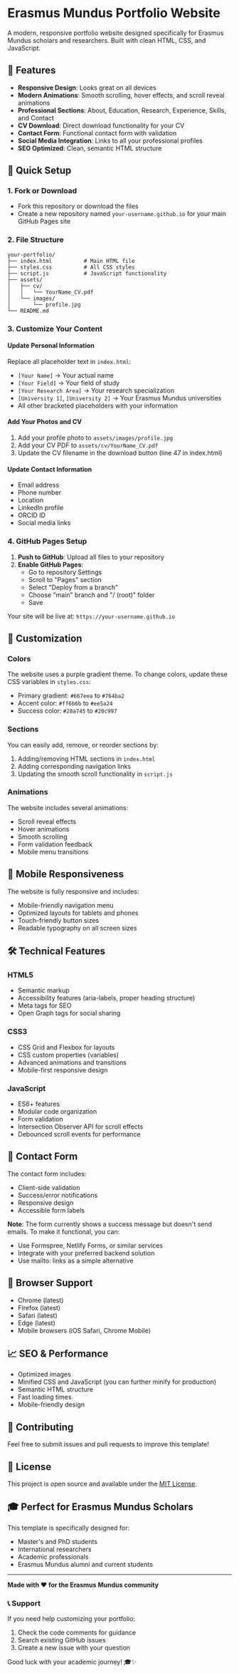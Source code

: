 # Erasmus Mundus Portfolio Website

A modern, responsive portfolio website designed specifically for Erasmus Mundus scholars and researchers. Built with clean HTML, CSS, and JavaScript.

## 🌟 Features

- **Responsive Design**: Looks great on all devices
- **Modern Animations**: Smooth scrolling, hover effects, and scroll reveal animations
- **Professional Sections**: About, Education, Research, Experience, Skills, and Contact
- **CV Download**: Direct download functionality for your CV
- **Contact Form**: Functional contact form with validation
- **Social Media Integration**: Links to all your professional profiles
- **SEO Optimized**: Clean, semantic HTML structure

## 🚀 Quick Setup

### 1. Fork or Download
- Fork this repository or download the files
- Create a new repository named `your-username.github.io` for your main GitHub Pages site

### 2. File Structure
```
your-portfolio/
├── index.html          # Main HTML file
├── styles.css          # All CSS styles
├── script.js           # JavaScript functionality
├── assets/
│   ├── cv/
│   │   └── YourName_CV.pdf
│   └── images/
│       └── profile.jpg
└── README.md
```

### 3. Customize Your Content

#### Update Personal Information
Replace all placeholder text in `index.html`:
- `[Your Name]` → Your actual name
- `[Your Field]` → Your field of study
- `[Your Research Area]` → Your research specialization
- `[University 1]`, `[University 2]` → Your Erasmus Mundus universities
- All other bracketed placeholders with your information

#### Add Your Photos and CV
1. Add your profile photo to `assets/images/profile.jpg`
2. Add your CV PDF to `assets/cv/YourName_CV.pdf`
3. Update the CV filename in the download button (line 47 in index.html)

#### Update Contact Information
- Email address
- Phone number
- Location
- LinkedIn profile
- ORCID ID
- Social media links

### 4. GitHub Pages Setup

1. **Push to GitHub**: Upload all files to your repository
2. **Enable GitHub Pages**:
   - Go to repository Settings
   - Scroll to "Pages" section
   - Select "Deploy from a branch"
   - Choose "main" branch and "/ (root)" folder
   - Save

Your site will be live at: `https://your-username.github.io`

## 🎨 Customization

### Colors
The website uses a purple gradient theme. To change colors, update these CSS variables in `styles.css`:
- Primary gradient: `#667eea` to `#764ba2`
- Accent color: `#ff6b6b` to `#ee5a24`
- Success color: `#28a745` to `#20c997`

### Sections
You can easily add, remove, or reorder sections by:
1. Adding/removing HTML sections in `index.html`
2. Adding corresponding navigation links
3. Updating the smooth scroll functionality in `script.js`

### Animations
The website includes several animations:
- Scroll reveal effects
- Hover animations
- Smooth scrolling
- Form validation feedback
- Mobile menu transitions

## 📱 Mobile Responsiveness

The website is fully responsive and includes:
- Mobile-friendly navigation menu
- Optimized layouts for tablets and phones
- Touch-friendly button sizes
- Readable typography on all screen sizes

## 🛠 Technical Features

### HTML5
- Semantic markup
- Accessibility features (aria-labels, proper heading structure)
- Meta tags for SEO
- Open Graph tags for social sharing

### CSS3
- CSS Grid and Flexbox for layouts
- CSS custom properties (variables)
- Advanced animations and transitions
- Mobile-first responsive design

### JavaScript
- ES6+ features
- Modular code organization
- Form validation
- Intersection Observer API for scroll effects
- Debounced scroll events for performance

## 📧 Contact Form

The contact form includes:
- Client-side validation
- Success/error notifications
- Responsive design
- Accessible form labels

**Note**: The form currently shows a success message but doesn't send emails. To make it functional, you can:
- Use Formspree, Netlify Forms, or similar services
- Integrate with your preferred backend solution
- Use mailto: links as a simple alternative

## 🔧 Browser Support

- Chrome (latest)
- Firefox (latest)
- Safari (latest)
- Edge (latest)
- Mobile browsers (iOS Safari, Chrome Mobile)

## 📈 SEO & Performance

- Optimized images
- Minified CSS and JavaScript (you can further minify for production)
- Semantic HTML structure
- Fast loading times
- Mobile-friendly design

## 🤝 Contributing

Feel free to submit issues and pull requests to improve this template!

## 📄 License

This project is open source and available under the [MIT License](LICENSE).

## 🎓 Perfect for Erasmus Mundus Scholars

This template is specifically designed for:
- Master's and PhD students
- International researchers
- Academic professionals
- Erasmus Mundus alumni and current students

---

**Made with ❤️ for the Erasmus Mundus community**

### 📞 Support

If you need help customizing your portfolio:
1. Check the code comments for guidance
2. Search existing GitHub issues
3. Create a new issue with your question

Good luck with your academic journey! 🎓✨